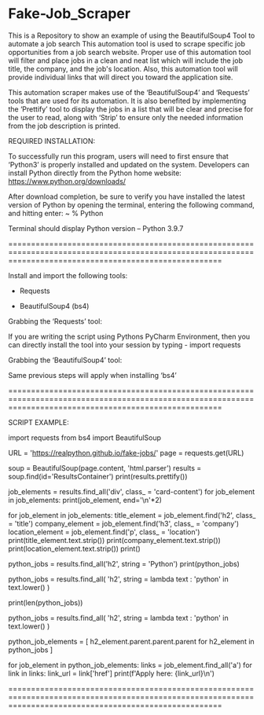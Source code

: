# Fake-Job_Scraper
This is a Repository to show an example of using the BeautifulSoup4 Tool to automate a job search
This automation tool is used to scrape specific job opportunities from a job search website. Proper use of this automation tool will filter and place jobs in a clean and neat list which will include the job title, the company, and the job's location. Also, this automation tool will provide individual links that will direct you toward the application site.  

This automation scraper makes use of the ‘BeautifulSoup4’ and ‘Requests’ tools that are used for its automation. It is also benefited by implementing the ‘Prettify’ tool to display the jobs in a list that will be clear and precise for the user to read, along with ‘Strip’ to ensure only the needed information from the job description is printed.  

REQUIRED INSTALLATION:  

To successfully run this program, users will need to first ensure that ‘Python3’ is properly installed and updated on the system. Developers can install Python directly from the Python home website: https://www.python.org/downloads/ 

After download completion, be sure to verify you have installed the latest version of Python by opening the terminal, entering the following command, and hitting enter: ~ % Python 

Terminal should display Python version – Python 3.9.7 


===========================================================================================================================================================


Install and import the following tools: 

- Requests 

- BeautifulSoup4 (bs4) 

Grabbing the ‘Requests’ tool: 

If you are writing the script using Pythons PyCharm Environment, then you can directly install the tool into your session by typing - import requests 

Grabbing the ‘BeautifulSoup4’ tool: 

Same previous steps will apply when installing ‘bs4’  


===========================================================================================================================================================



SCRIPT EXAMPLE:


import requests
from bs4 import BeautifulSoup

URL = 'https://realpython.github.io/fake-jobs/'
page = requests.get(URL)

soup = BeautifulSoup(page.content, 'html.parser')
results = soup.find(id='ResultsContainer')
print(results.prettify())

job_elements = results.find_all('div', class_ = 'card-content')
for job_element in job_elements:
    print(job_element, end='\n'*2)

for job_element in job_elements:
    title_element = job_element.find('h2', class_ = 'title')
    company_element = job_element.find('h3', class_ = 'company')
    location_element = job_element.find('p', class_ = 'location')
    print(title_element.text.strip())
    print(company_element.text.strip())
    print(location_element.text.strip())
    print()

python_jobs = results.find_all('h2', string = 'Python')
print(python_jobs)

python_jobs = results.find_all(
    'h2', string = lambda text : 'python' in text.lower()
)

print(len(python_jobs))

python_jobs = results.find_all(
    'h2', string = lambda text : 'python' in text.lower()
)

python_job_elements = [
    h2_element.parent.parent.parent for h2_element in python_jobs
]

for job_element in python_job_elements:
    links = job_element.find_all('a')
    for link in links:
        link_url = link['href']
        print(f'Apply here: {link_url}\n')
        
        
===========================================================================================================================================================
